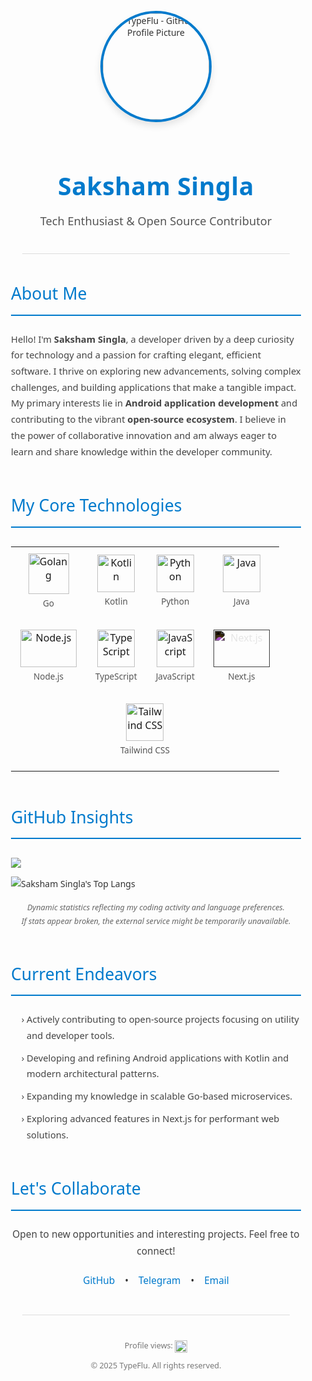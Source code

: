 <div align="center" style="font-family: 'Segoe UI', Helvetica, Arial, sans-serif; color: #333;">

  <img src="https://avatars.githubusercontent.com/u/198061763?v=4" width="170" height="170" alt="TypeFlu - GitHub Profile Picture" style="border-radius: 50%; margin-top: 25px; margin-bottom: 20px; border: 4px solid #007ACC; box-shadow: 0 6px 12px rgba(0, 0, 0, 0.1);">

  <h1 style="font-size: 2.8em; font-weight: 600; color: #007ACC; margin-bottom: 8px; letter-spacing: 0.5px;">
    Saksham Singla
  </h1>
  <p style="font-size: 1.3em; color: #555; margin-bottom: 30px; font-weight: 300;">
    Tech Enthusiast & Open Source Contributor
  </p>
</div>

<hr style="border: 0; height: 1px; background: #ddd; margin: 40px auto; width: 85%;">

<div style="max-width: 850px; margin: auto; padding: 0 20px; font-family: 'Segoe UI', Helvetica, Arial, sans-serif; color: #333; line-height: 1.75;">

  <h2 style="color: #007ACC; font-size: 1.9em; font-weight: 500; border-bottom: 2px solid #007ACC; padding-bottom: 10px; margin-top: 40px; margin-bottom: 25px;">
    About Me
  </h2>
  <p style="font-size: 1.05em; color: #444;">
    Hello! I'm <strong>Saksham Singla</strong>, a developer driven by a deep curiosity for technology and a passion for crafting elegant, efficient software. I thrive on exploring new advancements, solving complex challenges, and building applications that make a tangible impact. My primary interests lie in <strong>Android application development</strong> and contributing to the vibrant <strong>open-source ecosystem</strong>. I believe in the power of collaborative innovation and am always eager to learn and share knowledge within the developer community.
  </p>

  <h2 style="color: #007ACC; font-size: 1.9em; font-weight: 500; border-bottom: 2px solid #007ACC; padding-bottom: 10px; margin-top: 50px; margin-bottom: 30px;">
    My Core Technologies
  </h2>
  <div align="center" style="margin-bottom: 30px;">
    <table style="border-collapse: collapse; width: auto; margin: auto;">
      <tr>
        <td style="padding: 10px 15px; text-align: center;">
          <img src="https://cdn.jsdelivr.net/gh/devicons/devicon@latest/icons/go/go-original-wordmark.svg" alt="Golang" width="65" height="65"/>
          <p style="font-size: 0.85em; margin-top: 5px; color: #555;">Go</p>
        </td>
        <td style="padding: 10px 15px; text-align: center;">
          <img src="https://cdn.jsdelivr.net/gh/devicons/devicon@latest/icons/kotlin/kotlin-original.svg" alt="Kotlin" width="60" height="60"/>
          <p style="font-size: 0.85em; margin-top: 5px; color: #555;">Kotlin</p>
        </td>
        <td style="padding: 10px 15px; text-align: center;">
          <img src="https://cdn.jsdelivr.net/gh/devicons/devicon@latest/icons/python/python-original.svg" alt="Python" width="60" height="60"/>
          <p style="font-size: 0.85em; margin-top: 5px; color: #555;">Python</p>
        </td>
        <td style="padding: 10px 15px; text-align: center;">
          <img src="https://cdn.jsdelivr.net/gh/devicons/devicon@latest/icons/java/java-original.svg" alt="Java" width="60" height="60"/>
          <p style="font-size: 0.85em; margin-top: 5px; color: #555;">Java</p>
        </td>
      </tr>
      <tr>
        <td style="padding: 10px 15px; text-align: center;">
          <img src="https://cdn.jsdelivr.net/gh/devicons/devicon@latest/icons/nodejs/nodejs-original-wordmark.svg" alt="Node.js" width="90" height="60"/>
          <p style="font-size: 0.85em; margin-top: 5px; color: #555;">Node.js</p>
        </td>
        <td style="padding: 10px 15px; text-align: center;">
          <img src="https://cdn.jsdelivr.net/gh/devicons/devicon@latest/icons/typescript/typescript-original.svg" alt="TypeScript" width="60" height="60"/>
          <p style="font-size: 0.85em; margin-top: 5px; color: #555;">TypeScript</p>
        </td>
        <td style="padding: 10px 15px; text-align: center;">
          <img src="https://cdn.jsdelivr.net/gh/devicons/devicon@latest/icons/javascript/javascript-original.svg" alt="JavaScript" width="60" height="60"/>
          <p style="font-size: 0.85em; margin-top: 5px; color: #555;">JavaScript</p>
        </td>
        <td style="padding: 10px 15px; text-align: center;">
          <img src="https://cdn.jsdelivr.net/gh/devicons/devicon@latest/icons/nextjs/nextjs-original-wordmark.svg" alt="Next.js" width="90" height="60" style="filter: invert(1);"/> <p style="font-size: 0.85em; margin-top: 5px; color: #555;">Next.js</p>
        </td>
      </tr>
      <tr>
        <td colspan="4" style="padding: 10px 15px; text-align: center;">
          <img src="https://cdn.jsdelivr.net/gh/devicons/devicon@latest/icons/tailwindcss/tailwindcss-original.svg" alt="Tailwind CSS" width="60" height="60"/>
          <p style="font-size: 0.85em; margin-top: 5px; color: #555;">Tailwind CSS</p>
        </td>
      </tr>
    </table>
  </div>

  <h2 style="color: #007ACC; font-size: 1.9em; font-weight: 500; border-bottom: 2px solid #007ACC; padding-bottom: 10px; margin-top: 50px; margin-bottom: 30px;">
    GitHub Insights
  </h2>

<picture>
  <source
    srcset="https://github-profile-cards-2ot4.vercel.app/api?username=typeflu&include_all_commits=true&rank_icon=percentile&border_color=2e4058&theme=dark"
    media="(prefers-color-scheme: dark)"
  />
  <source
    srcset="https://github-readme-stats.vercel.app/api?username=typeflu&include_all_commits=true&rank_icon=percentile&border_color=2e4058"
    media="(prefers-color-scheme: light), (prefers-color-scheme: no-preference)"
  />
  <img src="https://github-profile-cards-2ot4.vercel.app/api?username=typeflu&include_all_commits=true&rank_icon=percentile&border_color=2e4058" />
</picture>

![Saksham Singla's Top Langs](https://github-readme-stats.vercel.app/api/top-langs/?username=TypeFlu&hide_progress=true)

  <p align="center" style="font-size: 0.9em; color: #666; margin-top: 10px; margin-bottom: 40px;">
    <i>Dynamic statistics reflecting my coding activity and language preferences.</i>
    <br/>
    <i>If stats appear broken, the external service might be temporarily unavailable.</i>
  </p>

  <h2 style="color: #007ACC; font-size: 1.9em; font-weight: 500; border-bottom: 2px solid #007ACC; padding-bottom: 10px; margin-top: 50px; margin-bottom: 25px;">
    Current Endeavors
  </h2>
  <ul style="font-size: 1.05em; color: #444; list-style-type: '› '; padding-left: 25px;">
    <li style="margin-bottom: 10px;">Actively contributing to open-source projects focusing on utility and developer tools.</li>
    <li style="margin-bottom: 10px;">Developing and refining Android applications with Kotlin and modern architectural patterns.</li>
    <li style="margin-bottom: 10px;">Expanding my knowledge in scalable Go-based microservices.</li>
    <li>Exploring advanced features in Next.js for performant web solutions.</li>
  </ul>

  <h2 style="color: #007ACC; font-size: 1.9em; font-weight: 500; border-bottom: 2px solid #007ACC; padding-bottom: 10px; margin-top: 50px; margin-bottom: 25px;">
    Let's Collaborate
  </h2>
  <div align="center" style="font-size: 1.1em; margin-bottom: 40px;">
    <p style="color: #444; margin-bottom: 20px;">
      Open to new opportunities and interesting projects. Feel free to connect!
    </p>
    <p>
      <a href="https://github.com/TypeFlu" style="text-decoration: none; color: #007ACC; font-weight: 500; margin: 0 12px;">GitHub</a> •
      <a href="https://t.me/TypeFlu" style="text-decoration: none; color: #007ACC; font-weight: 500; margin: 0 12px;">Telegram</a> •
      <a href="mailto:Typeflu@gmail.com" style="text-decoration: none; color: #007ACC; font-weight: 500; margin: 0 12px;">Email</a>
    </p>
  </div>

</div>

<hr style="border: 0; height: 1px; background: #ddd; margin: 40px auto; width: 85%;">

<div align="center" style="font-family: 'Segoe UI', Helvetica, Arial, sans-serif; color: #777; font-size: 0.9em; margin-bottom: 30px;">
  <p style="margin-bottom: 5px;">Profile views: <img src="https://komarev.com/ghpvc/?username=TypeFlu&label=&color=007ACC&style=flat&logoColor=white&bg_color=fafafa" alt="Profile views" style="vertical-align: middle; height: 20px;"/></p>
  <p>&copy; 2025 TypeFlu. All rights reserved.</p>
</div>

